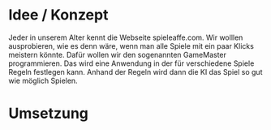 # Idee / Konzept
Jeder in unserem Alter kennt die Webseite spieleaffe.com. Wir wolllen ausprobieren, wie es denn wäre, wenn man alle Spiele mit ein paar Klicks meistern könnte. Dafür wollen wir den sogenannten GameMaster programmieren. Das wird eine Anwendung in der für verschiedene Spiele Regeln festlegen kann. Anhand der Regeln wird dann die KI das Spiel so gut wie möglich Spielen.

# Umsetzung